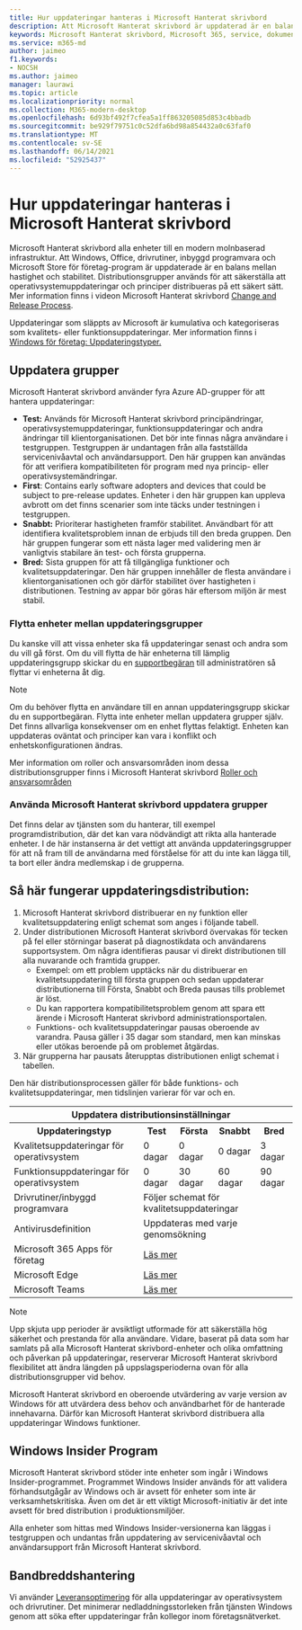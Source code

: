 ```yaml
---
title: Hur uppdateringar hanteras i Microsoft Hanterat skrivbord
description: Att Microsoft Hanterat skrivbord är uppdaterad är en balans mellan hastighet och stabilitet.
keywords: Microsoft Hanterat skrivbord, Microsoft 365, service, dokumentation
ms.service: m365-md
author: jaimeo
f1.keywords:
- NOCSH
ms.author: jaimeo
manager: laurawi
ms.topic: article
ms.localizationpriority: normal
ms.collection: M365-modern-desktop
ms.openlocfilehash: 6d93bf492f7cfea5a1ff863205085d853c4bbadb
ms.sourcegitcommit: be929f79751c0c52dfa6bd98a854432a0c63faf0
ms.translationtype: MT
ms.contentlocale: sv-SE
ms.lasthandoff: 06/14/2021
ms.locfileid: "52925437"
---
```

# <a name="how-updates-are-handled-in-microsoft-managed-desktop"></a>Hur uppdateringar hanteras i Microsoft Hanterat skrivbord


<!--This topic is the target for a "Learn more" link in the Admin Portal (aka.ms/update-rings); do not delete.-->

<!--Update management -->

Microsoft Hanterat skrivbord alla enheter till en modern molnbaserad infrastruktur. Att Windows, Office, drivrutiner, inbyggd programvara och Microsoft Store för företag-program är uppdaterade är en balans mellan hastighet och stabilitet. Distributionsgrupper används för att säkerställa att operativsystemuppdateringar och principer distribueras på ett säkert sätt. Mer information finns i videon Microsoft Hanterat skrivbord [Change and Release Process](https://www.microsoft.com/videoplayer/embed/RE4mWqP).

Uppdateringar som släppts av Microsoft är kumulativa och kategoriseras som kvalitets- eller funktionsuppdateringar.
Mer information finns i [Windows för företag: Uppdateringstyper.](/windows/deployment/update/waas-manage-updates-wufb#update-types) 

## <a name="update-groups"></a>Uppdatera grupper

Microsoft Hanterat skrivbord använder fyra Azure AD-grupper för att hantera uppdateringar:

- **Test:** Används för Microsoft Hanterat skrivbord principändringar, operativsystemuppdateringar, funktionsuppdateringar och andra ändringar till klientorganisationen. Det bör inte finnas några användare i testgruppen. Testgruppen är undantagen från alla fastställda servicenivåavtal och användarsupport. Den här gruppen kan användas för att verifiera kompatibiliteten för program med nya princip- eller operativsystemändringar.  
- **First**: Contains early software adopters and devices that could be subject to pre-release updates. Enheter i den här gruppen kan uppleva avbrott om det finns scenarier som inte täcks under testningen i testgruppen.
- **Snabbt:** Prioriterar hastigheten framför stabilitet. Användbart för att identifiera kvalitetsproblem innan de erbjuds till den breda gruppen. Den här gruppen fungerar som ett nästa lager med validering men är vanligtvis stabilare än test- och första grupperna. 
- **Bred:** Sista gruppen för att få tillgängliga funktioner och kvalitetsuppdateringar. Den här gruppen innehåller de flesta användare i klientorganisationen och gör därför stabilitet över hastigheten i distributionen. Testning av appar bör göras här eftersom miljön är mest stabil. 

### <a name="moving-devices-between-update-groups"></a>Flytta enheter mellan uppdateringsgrupper
Du kanske vill att vissa enheter ska få uppdateringar senast och andra som du vill gå först. Om du vill flytta de här enheterna till lämplig uppdateringsgrupp skickar du en [supportbegäran](../working-with-managed-desktop/admin-support.md) till administratören så flyttar vi enheterna åt dig. 

> [!NOTE]
> Om du behöver flytta en användare till en annan uppdateringsgrupp skickar du en supportbegäran. Flytta inte enheter mellan uppdatera grupper själv. Det finns allvarliga konsekvenser om en enhet flyttas felaktigt. Enheten kan uppdateras oväntat och principer kan vara i konflikt och enhetskonfigurationen ändras.

Mer information om roller och ansvarsområden inom dessa distributionsgrupper finns i Microsoft Hanterat skrivbord [Roller och ansvarsområden](../intro/roles-and-responsibilities.md)

### <a name="using-microsoft-managed-desktop-update-groups"></a>Använda Microsoft Hanterat skrivbord uppdatera grupper 
Det finns delar av tjänsten som du hanterar, till exempel programdistribution, där det kan vara nödvändigt att rikta alla hanterade enheter. I de här instanserna är det vettigt att använda uppdateringsgrupper för att nå fram till de användarna med förståelse för att du inte kan lägga till, ta bort eller ändra medlemskap i de grupperna. 

## <a name="how-update-deployment-works"></a>Så här fungerar uppdateringsdistribution:
1. Microsoft Hanterat skrivbord distribuerar en ny funktion eller kvalitetsuppdatering enligt schemat som anges i följande tabell.
2. Under distributionen Microsoft Hanterat skrivbord övervakas för tecken på fel eller störningar baserat på diagnostikdata och användarens supportsystem. Om några identifieras pausar vi direkt distributionen till alla nuvarande och framtida grupper.
    - Exempel: om ett problem upptäcks när du distribuerar en kvalitetsuppdatering till första gruppen och sedan uppdaterar distributionerna till Första, Snabbt och Breda pausas tills problemet är löst.
    - Du kan rapportera kompatibilitetsproblem genom att spara ett ärende i Microsoft Hanterat skrivbord administrationsportalen.
    - Funktions- och kvalitetsuppdateringar pausas oberoende av varandra. Pausa gäller i 35 dagar som standard, men kan minskas eller utökas beroende på om problemet åtgärdas.
3. När grupperna har pausats återupptas distributionen enligt schemat i tabellen.

Den här distributionsprocessen gäller för både funktions- och kvalitetsuppdateringar, men tidslinjen varierar för var och en.




<table>
    <tr><th colspan="5">Uppdatera distributionsinställningar</th></tr>
    <tr><th>Uppdateringstyp</th><th>Test</th><th>Första</th><th>Snabbt</th><th>Bred</th></tr>
    <tr><td>Kvalitetsuppdateringar för operativsystem</td><td>0 dagar</td><td>0 dagar</td><td>0 dagar</td><td>3 dagar</td></tr>
    <tr><td>Funktionsuppdateringar för operativsystem</td><td>0 dagar</td><td>30 dagar</td><td>60 dagar</td><td>90 dagar</td></tr>
    <tr><td>Drivrutiner/inbyggd programvara</td><td colspan="4">Följer schemat för kvalitetsuppdateringar</td></tr>
    <tr><td>Antivirusdefinition</td><td colspan="4">Uppdateras med varje genomsökning</td></tr>
    <tr><td> Microsoft 365 Apps för företag</td><td colspan="4"><a href="/microsoft-365/managed-desktop/get-started/m365-apps#updates-to-microsoft-365-apps">Läs mer</a></td></tr>
    <tr><td>Microsoft Edge</td><td colspan="4"><a href="/microsoft-365/managed-desktop/get-started/edge-browser-app#updates-to-microsoft-edge">Läs mer</a></td></tr>
    <tr><td>Microsoft Teams</td><td colspan="4"><a href="/microsoft-365/managed-desktop/get-started/teams#updates">Läs mer</a></td></tr>
</table>

>[!NOTE]
>Upp skjuta upp perioder är avsiktligt utformade för att säkerställa hög säkerhet och prestanda för alla användare. Vidare, baserat på data som har samlats på alla Microsoft Hanterat skrivbord-enheter och olika omfattning och påverkan på uppdateringar, reserverar Microsoft Hanterat skrivbord flexibilitet att ändra längden på uppslagsperioderna ovan för alla distributionsgrupper vid behov.
>
>Microsoft Hanterat skrivbord en oberoende utvärdering av varje version av Windows för att utvärdera dess behov och användbarhet för de hanterade innehavarna. Därför kan Microsoft Hanterat skrivbord distribuera alla uppdateringar Windows funktioner. 

## <a name="windows-insider-program"></a>Windows Insider Program

Microsoft Hanterat skrivbord stöder inte enheter som ingår i Windows Insider-programmet. Programmet Windows Insider används för att validera förhandsutgågår av Windows och är avsett för enheter som inte är verksamhetskritiska. Även om det är ett viktigt Microsoft-initiativ är det inte avsett för bred distribution i produktionsmiljöer. 

Alla enheter som hittas med Windows Insider-versionerna kan läggas i testgruppen och undantas från uppdatering av servicenivåavtal och användarsupport från Microsoft Hanterat skrivbord.

## <a name="bandwidth-management"></a>Bandbreddshantering

Vi använder [Leveransoptimering](/windows/deployment/update/waas-delivery-optimization) för alla uppdateringar av operativsystem och drivrutiner. Det minimerar nedladdningsstorleken från tjänsten Windows genom att söka efter uppdateringar från kollegor inom företagsnätverket.